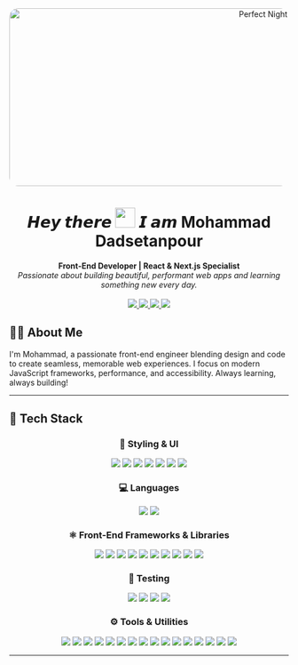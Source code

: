 <div align="center">
  <img src="./night.gif" width="900" height="320" alt="Perfect Night" style="border-radius:16px;" />
  <h1>
    𝙃𝙚𝙮 𝙩𝙝𝙚𝙧𝙚 <img src="https://raw.githubusercontent.com/Tarikul-Islam-Anik/Animated-Fluent-Emojis/master/Emojis/Hand%20gestures/Waving%20Hand%20Light%20Skin%20Tone.png" width="36" />  𝙄 𝙖𝙢 Mohammad Dadsetanpour
  </h1>
<!--   <h2>
    I'm <span style="color:#38B2AC;">Nima Soltanian</span> — Crafting the future of the web, one pixel at a time.
  </h2> -->
  <strong>Front-End Developer | React & Next.js Specialist</strong><br />
  <em>
    Passionate about building beautiful, performant web apps and learning something new every day.
  </em>
  <br/><br/>
  <!-- Social badges, styled to match header -->
  <a href="https://www.linkedin.com/in/nima-soltanian" target="_blank">
    <img src="https://img.shields.io/badge/LinkedIn-0A66C2?logo=Linkedin&logoColor=white&style=for-the-badge" />
  </a>
  <a href="mailto:nimaso8228@gmail.com" target="_blank">
    <img src="https://img.shields.io/badge/Gmail-EA4335?logo=Gmail&logoColor=white&style=for-the-badge" />
  </a>
  <a href="https://t.me/nima_stn" target="_blank">
    <img src="https://img.shields.io/badge/Telegram-229ED9?logo=Telegram&logoColor=white&style=for-the-badge" />
  </a>
  <a href="https://www.instagram.com/nima-sltn" target="_blank">
    <img src="https://img.shields.io/badge/Instagram-E4405F?logo=Instagram&logoColor=white&style=for-the-badge" />
  </a>
</div>

  
## 👨‍💻 About Me

I'm Mohammad, a passionate front-end engineer blending design and code to create seamless, memorable web experiences. I focus on modern JavaScript frameworks, performance, and accessibility. Always learning, always building!

---

## 🚀 Tech Stack

<div align="center">
  
### 🧱 Styling & UI
<img src="https://img.shields.io/badge/HTML5-gradient?logo=html5&logoColor=white&style=for-the-badge&labelColor=E44D26&color=F16529" />
<img src="https://img.shields.io/badge/CSS3-gradient?logo=css3&logoColor=white&style=for-the-badge&labelColor=264DE4&color=2965F1" />
<img src="https://img.shields.io/badge/TailwindCSS-gradient?logo=tailwind-css&logoColor=white&style=for-the-badge&labelColor=06B6D4&color=38B2AC" />
<img src="https://img.shields.io/badge/Bootstrap-gradient?logo=bootstrap&logoColor=white&style=for-the-badge&labelColor=6f42c1&color=8A11FA" />
<img src="https://img.shields.io/badge/MUI-gradient?logo=mui&logoColor=white&style=for-the-badge&labelColor=007FFF&color=1976D2" />
<img src="https://img.shields.io/badge/Styled--Components-gradient?logo=styled-components&logoColor=white&style=for-the-badge&labelColor=DB7093&color=FF69B4" />
<img src="https://img.shields.io/badge/ShadCN_UI-gradient?logo=radix-ui&logoColor=white&style=for-the-badge&labelColor=000000&color=333333" />

### 💻 Languages
<img src="https://img.shields.io/badge/JavaScript-gradient?logo=javascript&logoColor=white&style=for-the-badge&labelColor=F7DF1E&color=FFD600" />
<img src="https://img.shields.io/badge/TypeScript-gradient?logo=typescript&logoColor=white&style=for-the-badge&labelColor=007ACC&color=005BBB" />

### ⚛️ Front-End Frameworks & Libraries
<img src="https://img.shields.io/badge/React-gradient?logo=react&logoColor=white&style=for-the-badge&labelColor=61DAFB&color=282C34" />
<img src="https://img.shields.io/badge/Next.js-gradient?logo=next.js&logoColor=white&style=for-the-badge&labelColor=000000&color=333333" />
<img src="https://img.shields.io/badge/Redux-gradient?logo=redux&logoColor=white&style=for-the-badge&labelColor=593d88&color=764ABC" />
<img src="https://img.shields.io/badge/Zustand-gradient?logo=zustand&logoColor=white&style=for-the-badge&labelColor=000000&color=333333" />
<img src="https://img.shields.io/badge/TanStack_Query-gradient?logo=react-query&logoColor=white&style=for-the-badge&labelColor=FF4154&color=FF2B56" />
<img src="https://img.shields.io/badge/Zod-gradient?logo=zod&logoColor=white&style=for-the-badge&labelColor=3068b7&color=4682B4" />
<img src="https://img.shields.io/badge/React_Hook_Form-gradient?logo=reacthookform&logoColor=white&style=for-the-badge&labelColor=EC5990&color=FF3E7F" />
<img src="https://img.shields.io/badge/React_Router-gradient?logo=react-router&logoColor=white&style=for-the-badge&labelColor=CA4245&color=E53935" />
<img src="https://img.shields.io/badge/Chart.js-gradient?logo=chart.js&logoColor=white&style=for-the-badge&labelColor=F5788D&color=FF6384" />
<img src="https://img.shields.io/badge/Sanity-gradient?logo=sanity&logoColor=white&style=for-the-badge&labelColor=F03E2F&color=FF3D00" />

### 🧪 Testing
<img src="https://img.shields.io/badge/Vitest-gradient?logo=vitest&logoColor=white&style=for-the-badge&labelColor=6E9F18&color=8BC34A" />
<img src="https://img.shields.io/badge/Testing_Library-gradient?logo=testing-library&logoColor=white&style=for-the-badge&labelColor=E33332&color=D32F2F" />
<img src="https://img.shields.io/badge/Jest-gradient?logo=jest&logoColor=white&style=for-the-badge&labelColor=C21325&color=E53935" />
<img src="https://img.shields.io/badge/Cypress-gradient?logo=cypress&logoColor=white&style=for-the-badge&labelColor=17202C&color=2E3B4E" />

### ⚙️ Tools & Utilities
<img src="https://img.shields.io/badge/Axios-gradient?logo=Axios&logoColor=white&style=for-the-badge&labelColor=5A29E4&color=8A2BE2" />
<img src="https://img.shields.io/badge/Postman-gradient?logo=postman&logoColor=white&style=for-the-badge&labelColor=FF6C37&color=FF9800" />
<img src="https://img.shields.io/badge/Git-gradient?logo=Git&logoColor=white&style=for-the-badge&labelColor=F05032&color=E44D26" />
<img src="https://img.shields.io/badge/ESLint-gradient?logo=eslint&logoColor=white&style=for-the-badge&labelColor=4B32C3&color=5C2D91" />
<img src="https://img.shields.io/badge/Prettier-gradient?logo=prettier&logoColor=white&style=for-the-badge&labelColor=1A2C34&color=F7BA3E" />
<img src="https://img.shields.io/badge/Vite-gradient?logo=vite&logoColor=white&style=for-the-badge&labelColor=646CFF&color=7C4DFF" />
<img src="https://img.shields.io/badge/Webpack-gradient?logo=webpack&logoColor=white&style=for-the-badge&labelColor=8DD6F9&color=2196F3" />
<img src="https://img.shields.io/badge/Babel-gradient?logo=babel&logoColor=white&style=for-the-badge&labelColor=F9DC3e&color=FFD600" />
<img src="https://img.shields.io/badge/OpenAPI/Swagger-gradient?logo=swagger&logoColor=white&style=for-the-badge&labelColor=85EA2D&color=6E9F18" />
<img src="https://img.shields.io/badge/GitHub_Actions-gradient?logo=githubactions&logoColor=white&style=for-the-badge&labelColor=2088FF&color=005BBB" />
<img src="https://img.shields.io/badge/Vercel-gradient?logo=vercel&logoColor=white&style=for-the-badge&labelColor=000000&color=333333" />
<img src="https://img.shields.io/badge/Netlify-gradient?logo=netlify&logoColor=white&style=for-the-badge&labelColor=00C7B7&color=00BFA5" />
<img src="https://img.shields.io/badge/Clarity-gradient?logo=microsoft&logoColor=white&style=for-the-badge&labelColor=0078D4&color=005BBB" />
<img src="https://img.shields.io/badge/Lighthouse-gradient?logo=lighthouse&logoColor=white&style=for-the-badge&labelColor=F44B21&color=FF6C37" />
<img src="https://img.shields.io/badge/Bundle_Analyzer-gradient?logo=webpack&logoColor=white&style=for-the-badge&labelColor=2196F3&color=1976D2" />
<img src="https://img.shields.io/badge/PWA-gradient?logo=pwa&logoColor=white&style=for-the-badge&labelColor=5A0FC8&color=7B1FA2" />

</div>

  ---



<!--
**Mohammaddadsetan/Mohammaddadsetan** is a ✨ _special_ ✨ repository because its `README.md` (this file) appears on your GitHub profile.


